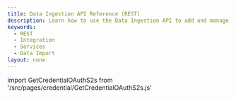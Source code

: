 ```yaml
---
title: Data Ingestion API Reference (REST)
description: Learn how to use the Data Ingestion API to add and manage product and price data for Commerce applications.
keywords:
  - REST
  - Integration
  - Services
  - Data Import
layout: none
---
```


import GetCredentialOAuthS2s from '/src/pages/credential/GetCredentialOAuthS2s.js'

<GetCredentialOAuthS2s />

<RedoclyAPIBlock src='/commerce/services/rest/data-ingestion-schema-v1.yaml' hideLoading />
